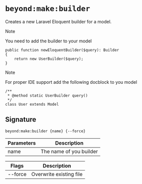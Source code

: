 # `beyond:make:builder`
Creates a new Laravel Eloquent builder for a model.

> [!NOTE]
> You need to add the builder to your model
> ```
> public function newEloquentBuilder($query): Builder
> {
>     return new UserBuilder($query);
> }
> ```

> [!NOTE]
> For proper IDE support add the following docblock to you model
> ```
> /**
>  * @method static UserBuilder query()
>  */
> class User extends Model
> ```

## Signature
`beyond:make:builder {name} {--force}`

| Parameters | Description             |
|------------|-------------------------|
| name       | The name of you builder |

| Flags   | Description             |
|---------|-------------------------|
| --force | Overwrite existing file |

